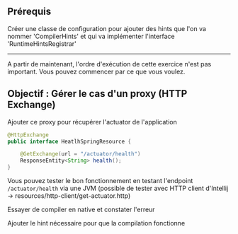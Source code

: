 ## Prérequis
Créer une classe de configuration pour ajouter des hints que l'on va nommer 'CompilerHints' et qui va implémenter l'interface
'RuntimeHintsRegistrar'

--- 
A partir de maintenant, l'ordre d'exécution de cette exercice n'est pas important. 
Vous pouvez commencer par ce que vous voulez.


## Objectif : Gérer le cas d'un proxy (HTTP Exchange)

Ajouter ce proxy pour récupérer l'actuator de l'application

``` java
@HttpExchange
public interface HeatlhSpringResource {

	@GetExchange(url = "/actuator/health")
	ResponseEntity<String> health();
}
```

Vous pouvez tester le bon fonctionnement en testant l'endpoint `/actuator/health` via une JVM
(possible de tester avec HTTP client d'Intellij -> resources/http-client/get-actuator.http)

Essayer de compiler en native et constater l'erreur

Ajouter le hint nécessaire pour que la compilation fonctionne
